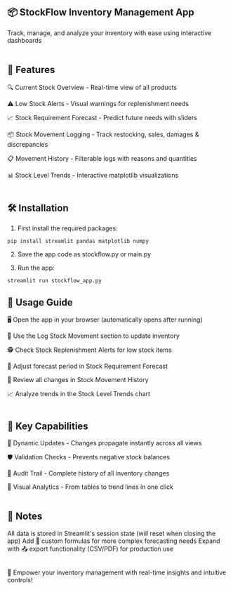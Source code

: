 ## 📦 StockFlow Inventory Management App
Track, manage, and analyze your inventory with ease using interactive dashboards<br><br>

## 🚀 Features
🔍 Current Stock Overview - Real-time view of all products


⚠️ Low Stock Alerts - Visual warnings for replenishment needs


📈 Stock Requirement Forecast - Predict future needs with sliders


📦 Stock Movement Logging - Track restocking, sales, damages & discrepancies


📋 Movement History - Filterable logs with reasons and quantities


📊 Stock Level Trends - Interactive matplotlib visualizations<br><br>

## 🛠️ Installation

1. First install the required packages:

```$
pip install streamlit pandas matplotlib numpy

```

2. Save the app code as stockflow.py or main.py

3. Run the app:

```$
streamlit run stockflow_app.py

```

## 🧭 Usage Guide
🖥️ Open the app in your browser (automatically opens after running)


📝 Use the Log Stock Movement section to update inventory


🕵️ Check Stock Replenishment Alerts for low stock items


📅 Adjust forecast period in Stock Requirement Forecast


📁 Review all changes in Stock Movement History


📈 Analyze trends in the Stock Level Trends chart<br><br>

## 🎯 Key Capabilities
🔄 Dynamic Updates - Changes propagate instantly across all views


🛡️ Validation Checks - Prevents negative stock balances


📁 Audit Trail - Complete history of all inventory changes


📐 Visual Analytics - From tables to trend lines in one click<br><br>

## 📌 Notes
All data is stored in Streamlit's session state (will reset when closing the app)
Add 🧮 custom formulas for more complex forecasting needs
Expand with 📤 export functionality (CSV/PDF) for production use<br><br>

🌟 Empower your inventory management with real-time insights and intuitive controls!<br><br>

